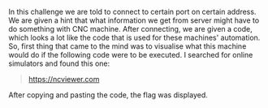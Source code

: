In this challenge we are told to connect to certain port on certain address. We are given a hint that what information we get from server might have to do something with CNC machine. After connecting, we are given a code, which looks a lot like the code that is used for these machines' automation. So, first thing that came to the mind was to visualise what this machine would do if the following code were to be executed. I searched for online simulators and found this one:

> https://ncviewer.com

After copying and pasting the code, the flag was displayed.
